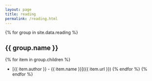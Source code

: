 ```yaml
---
layout: page
title: reading
permalink: /reading.html
---
```


{% for group in site.data.reading %}
## {{ group.name }}
{% for item in group.children %}
* [{{ item.author }} - {{ item.name }}]({{ item.url }})
{% endfor %}
{% endfor %}
